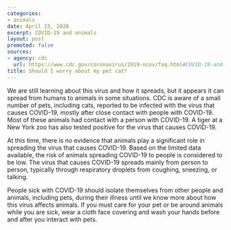 ```yaml
---
categories:
- animals
date: April 23, 2020
excerpt: COVID-19 and animals
layout: post
promoted: false
sources:
- agency: cdc
  url: https://www.cdc.gov/coronavirus/2019-ncov/faq.html#COVID-19-and-Animals
title: Should I worry about my pet cat?
---
```


We are still learning about this virus and how it spreads, but it appears it can spread from humans to animals in some situations. CDC is aware of a small number of pets, including cats, reported to be infected with the virus that causes COVID-19, mostly after close contact with people with COVID-19. Most of these animals had contact with a person with COVID-19. A tiger at a New York zoo has also tested positive for the virus that causes COVID-19.

At this time, there is no evidence that animals play a significant role in spreading the virus that causes COVID-19. Based on the limited data available, the risk of animals spreading COVID-19 to people is considered to be low. The virus that causes COVID-19 spreads mainly from person to person, typically through respiratory droplets from coughing, sneezing, or talking.

People sick with COVID-19 should isolate themselves from other people and animals, including pets, during their illness until we know more about how this virus affects animals. If you must care for your pet or be around animals while you are sick, wear a cloth face covering and wash your hands before and after you interact with pets.
